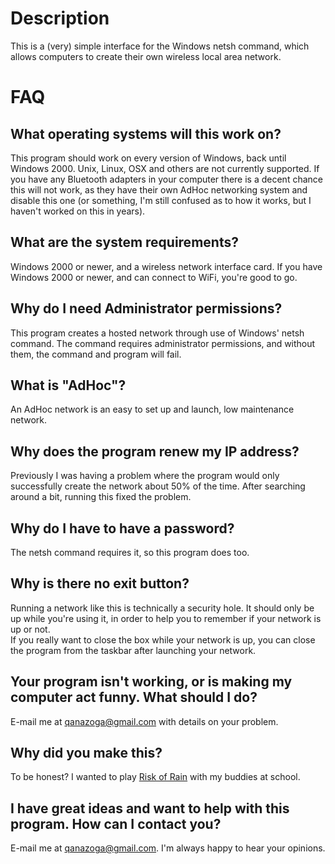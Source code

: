 Description
===========
This is a (very) simple interface for the Windows netsh command, which allows computers to create their own wireless local area network. 

FAQ
===========
What operating systems will this work on?
-----------
This program should work on every version of Windows, back until Windows 2000. Unix, Linux, OSX and others are not currently supported.
If you have any Bluetooth adapters in your computer there is a decent chance this will not work, as they have their own AdHoc networking system and disable this one (or something, I'm still confused as to how it works, but I haven't worked on this in years).

What are the system requirements?
-----------
Windows 2000 or newer, and a wireless network interface card. If you have Windows 2000 or newer, and can connect to WiFi, you're good to go.

Why do I need Administrator permissions?
-----------
This program creates a hosted network through use of Windows' netsh command.
The command requires administrator permissions, and without them, the command and program will fail.

What is "AdHoc"?
-----------
An AdHoc network is an easy to set up and launch, low maintenance network.

Why does the program renew my IP address?
-----------
Previously I was having a problem where the program would only successfully create the network about 50% of the time. After searching around a bit, running this fixed the problem.
 
Why do I have to have a password?
-----------
The netsh command requires it, so this program does too.

Why is there no exit button?
-----------
Running a network like this is technically a security hole. It should only be up while you're using it, in order to help you to remember if your network is up or not.	
If you really want to close the box while your network is up, you can close the program from the taskbar after launching your network.

Your program isn't working, or is making my computer act funny. What should I do?
-----------
E-mail me at qanazoga@gmail.com with details on your problem.

Why did you make this?
-----------
To be honest? I wanted to play [Risk of Rain](http://riskofraingame.com/) with my buddies at school.

I have great ideas and want to help with this program. How can I contact you?
-----------
E-mail me at qanazoga@gmail.com. I'm always happy to hear your opinions.

